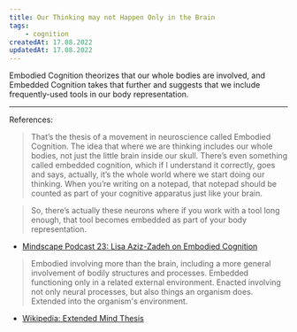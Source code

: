 ```yaml
---
title: Our Thinking may not Happen Only in the Brain
tags: 
    - cognition
createdAt: 17.08.2022
updatedAt: 17.08.2022
---
```


Embodied Cognition theorizes that our whole bodies are involved, and Embedded Cognition takes that further and suggests that we include frequently-used tools in our body representation. 

---
References: 

> That’s the thesis of a movement in neuroscience called Embodied Cognition. The idea that where we are thinking includes our whole bodies, not just the little brain inside our skull. There’s even something called embedded cognition, which if I understand it correctly, goes and says, actually, it’s the whole world where we start doing our thinking. When you’re writing on a notepad, that notepad should be counted as part of your cognitive apparatus just like your brain. 

> So, there’s actually these neurons where if you work with a tool long enough, that tool becomes embedded as part of your body representation.
- [Mindscape Podcast 23: Lisa Aziz-Zadeh on Embodied Cognition](https://www.preposterousuniverse.com/podcast/2018/11/19/episode-23-lisa-aziz-zadeh-on-embodied-cognition-mirror-neurons-and-empathy/)

> Embodied involving more than the brain, including a more general involvement of bodily structures and processes.
> Embedded functioning only in a related external environment.
> Enacted involving not only neural processes, but also things an organism does.
> Extended into the organism's environment.
- [Wikipedia: Extended Mind Thesis](https://en.wikipedia.org/wiki/Extended_mind_thesis)